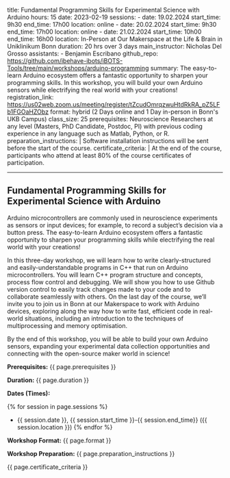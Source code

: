 title: Fundamental Programming Skills for Experimental Science with Arduino
hours: 15
date: 2023-02-19
sessions:
    - date: 19.02.2024
      start_time: 9h30
      end_time: 17h00 
      location: online
    - date: 20.02.2024
      start_time: 9h30
      end_time: 17h00
      location: online
    - date: 21.02.2024
      start_time: 10h00
      end_time: 16h00 
      location: In-Person at Our Makerspace at the Life & Brain in Uniklinikum Bonn
duration: 20 hrs over 3 days
main_instructor: Nicholas Del Grosso
assistants:
    - Benjamin Escribano
github_repo: https://github.com/ibehave-ibots/iBOTS-Tools/tree/main/workshops/arduino-programming
summary: The easy-to-learn Arduino ecosystem offers a fantastic opportunity to sharpen your programming skills. In this workshop, you will build your own Arduino sensors while electrifying the real world with your creations! 
registration_link: https://us02web.zoom.us/meeting/register/tZcudOmrqzwuHtdRkRA_pZ5LFb1FGOaHZObz
format: hybrid (2 Days online and 1 Day in-person in Bonn's UKB Campus)
class_size: 25
prerequisites: Neuroscience Researchers at any level (Masters, PhD Candidate, Postdoc, PI) with previous coding experience in any language such as Matlab, Python, or R.
preparation_instructions: |
    Software installation instructions will be sent before the start of the course.
certificate_criteria: | 
    At the end of the course, participants who attend at least 80% of the course certificates of participation.


--- 

## Fundamental Programming Skills for Experimental Science with Arduino

Arduino microcontrollers are commonly used in neuroscience experiments as sensors or input devices; for example, to record a subject’s decision via a button press. The easy-to-learn Arduino ecosystem offers a fantastic opportunity to sharpen your programming skills while electrifying the real world with your creations!

In this three-day workshop, we will learn how to write clearly-structured and easily-understandable programs in C++ that run on Arduino microcontrollers. You will learn C++ program structure and concepts, process flow control and debugging.  We will show you how to use Github version control to easily track changes made to your code and to collaborate seamlessly with others.  On the last day of the course, we’ll invite you to join us in Bonn at our Makerspace to work with Arduino devices, exploring along the way how to write fast, efficient code in real-world situations, including an introduction to the techniques of multiprocessing and memory optimisation.

By the end of this workshop, you will be able to build your own Arduino sensors, expanding your experimental data collection opportunities and connecting with the open-source maker world in science!

**Prerequisites:** {{ page.prerequisites }}

**Duration:** {{ page.duration }}

**Dates (Times):**

{% for session in page.sessions %}
- {{ session.date }}, {{ session.start_time }}-{{ session.end_time}} ({{ session.location }})
{% endfor %}

**Workshop Format:** {{ page.format }}

**Workshop Preparation:** {{ page.preparation_instructions }} 

{{ page.certificate_criteria }}